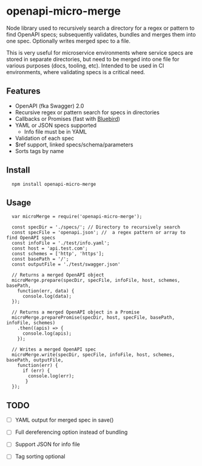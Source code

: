 # openapi-micro-merge

Node library used to recursively search a directory for a regex or pattern to find OpenAPI specs; subsequently validates, bundles and merges them into one spec. Optionally writes merged spec to a file.

This is very useful for microservice environments where service specs are stored in separate directories, but need to be merged into one file for various purposes (docs, tooling, etc). Intended to be used in CI environments, where validating specs is a critical need.

## Features

* OpenAPI (fka Swagger) 2.0
* Recursive regex or pattern search for specs in directories
* Callbacks or Promises (fast with [Bluebird](http://bluebirdjs.com/))
* YAML or JSON specs supported
  * Info file must be in YAML 
* Validation of each spec
* $ref support, linked specs/schema/parameters
* Sorts tags by name

## Install

```
  npm install openapi-micro-merge
```

## Usage

```
  var microMerge = require('openapi-micro-merge');

  const specDir = './specs/'; // Directory to recursively search
  const specFile = 'openapi.json'; //  a regex pattern or array to find OpenAPI specs
  const infoFile = './test/info.yaml';
  const host = 'api.test.com';
  const schemes = ['http', 'https'];
  const basePath = '/';
  const outputFile = './test/swagger.json'

  // Returns a merged OpenAPI object
  microMerge.prepare(specDir, specFile, infoFile, host, schemes, basePath, 
    function(err, data) {
      console.log(data);
  });

  // Returns a merged OpenAPI object in a Promise
  microMerge.preparePromise(specDir, host, specFile, basePath, infoFile, schemes)
    .then((apis) => {
      console.log(apis);
    });

  // Writes a merged OpenAPI spec
  microMerge.write(specDir, specFile, infoFile, host, schemes, basePath, outputFile, 
    function(err) {
      if (err) {
        console.log(err);
       }
  });
```

## TODO

* [ ] YAML output for merged spec in save()
* [ ] Full dereferencing option instead of bundling
* [ ] Support JSON for info file
* [ ] Tag sorting optional


